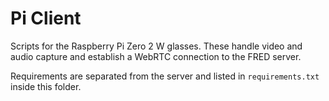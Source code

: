 # Pi Client

Scripts for the Raspberry Pi Zero 2 W glasses. These handle video and audio capture and establish a WebRTC connection to the FRED server.

Requirements are separated from the server and listed in `requirements.txt` inside this folder.

